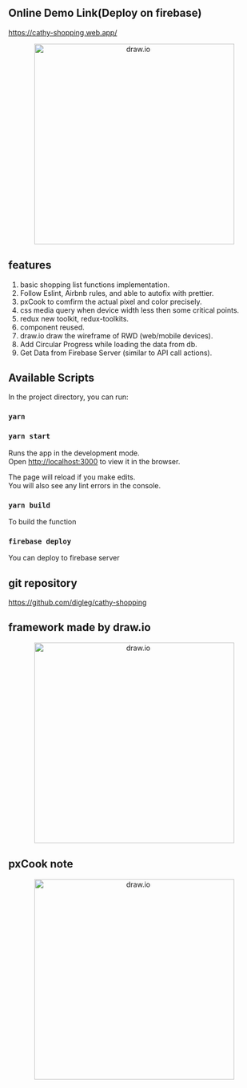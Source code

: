 ## Online Demo Link(Deploy on firebase)

https://cathy-shopping.web.app/

<p align="center">
<img src="https://i.imgur.com/uGGJwHY.png" alt="draw.io" width="400"/>
</p>

## features

1. basic shopping list functions implementation.
2. Follow Eslint, Airbnb rules, and able to autofix with prettier.
3. pxCook to comfirm the actual pixel and color precisely.
4. css media query when device width less then some critical points.
5. redux new toolkit, redux-toolkits.
6. component reused.
7. draw.io draw the wireframe of RWD (web/mobile devices).
8. Add Circular Progress while loading the data from db.
9. Get Data from Firebase Server (similar to API call actions).

## Available Scripts

In the project directory, you can run:

### `yarn`
### `yarn start`

Runs the app in the development mode.<br />
Open [http://localhost:3000](http://localhost:3000) to view it in the browser.

The page will reload if you make edits.<br />
You will also see any lint errors in the console.

### `yarn build`

To build the function

### `firebase deploy`

You can deploy to firebase server

## git repository

https://github.com/digleg/cathy-shopping

## framework made by draw.io
<p align="center">
<img src="https://i.imgur.com/cjswFvU.png" alt="draw.io" width="400"/>
</p>

## pxCook note
<p align="center">
<img src="https://i.imgur.com/udg2OEx.png" alt="draw.io" width="400"/>
</p>

